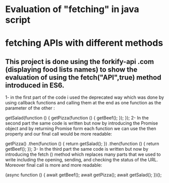 # Evaluation of "fetching" in java script
# fetching APIs with different methods
## This project is done using the forkify-api .com (displaying food lists names) to show the evaluation of using the fetch("API",true) method introduced in ES6.
1- in the first part of the code i used the deprecated way which was done by using callback functions and calling them at the end as one function as the parameter of the other :

getSalad(function () {
   getPizza(function () {
     getBeef();
   });
 });
 2- In the second part the same code is written but now by introducing the Promise object and by returning Promise form each function we can use the then property and our final call would be more readable:
 
 getPizza()
   .then(function () {
     return getSalad();
   })
   .then(function () {
     return getBeef();
   });
3- In the third part the same code is written but now by introducing the fetch () method which replaces many parts that we used to write including the opening, sending, and checking the status of the URL. Moreover final call is more and more readable:
 
 (async function () {
  await getBeef();
  await getPizza();
  await getSalad();
})();
